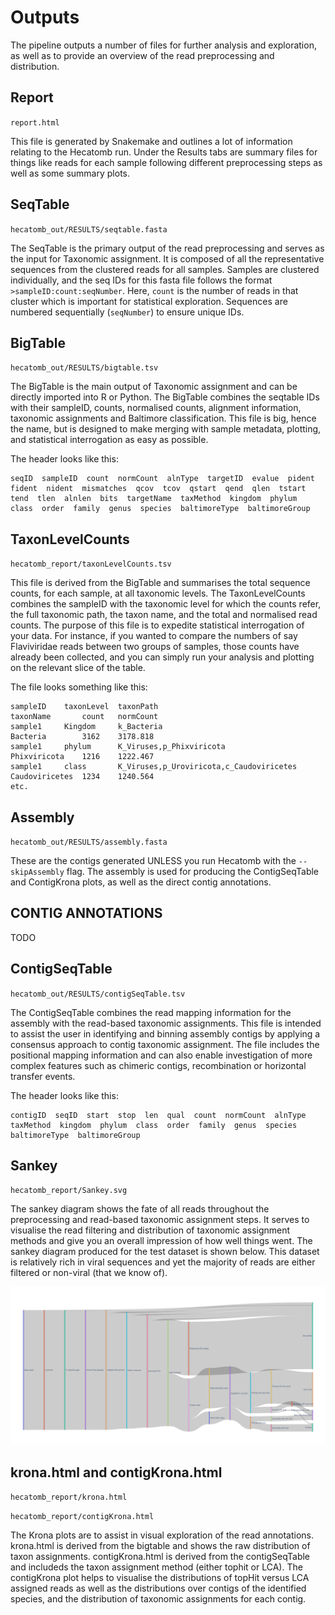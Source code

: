 # Outputs

The pipeline outputs a number of files for further analysis and exploration, as well as to provide an overview of the 
read preprocessing and distribution.

## Report

`report.html`

This file is generated by Snakemake and outlines a lot of information relating to the Hecatomb run.
Under the Results tabs are summary files for things like reads for each sample following different preprocessing steps
as well as some summary plots.

## SeqTable

`hecatomb_out/RESULTS/seqtable.fasta`

The SeqTable is the primary output of the read preprocessing and serves as the input for Taxonomic assignment.
It is composed of all the representative sequences from the clustered reads for all samples.
Samples are clustered individually, and the seq IDs for this fasta file follows the format `>sampleID:count:seqNumber`.
Here, `count` is the number of reads in that cluster which is important for statistical exploration.
Sequences are numbered sequentially (`seqNumber`) to ensure unique IDs.

## BigTable

`hecatomb_out/RESULTS/bigtable.tsv`

The BigTable is the main output of Taxonomic assignment and can be directly imported into R or Python.
The BigTable combines the seqtable IDs with their sampleID, counts, normalised counts, alignment information, taxonomic assignments and Baltimore classification.
This file is big, hence the name, but is designed to make merging with sample metadata, plotting, and statistical interrogation as easy as possible.

The header looks like this:

```text
seqID  sampleID  count  normCount  alnType  targetID  evalue  pident  fident  nident  mismatches  qcov  tcov  qstart  qend  qlen  tstart  tend  tlen  alnlen  bits  targetName  taxMethod  kingdom  phylum  class  order  family  genus  species  baltimoreType  baltimoreGroup
```

## TaxonLevelCounts

`hecatomb_report/taxonLevelCounts.tsv`

This file is derived from the BigTable and summarises the total sequence counts, for each sample, at all taxonomic levels.
The TaxonLevelCounts combines the sampleID with the taxonomic level for which the counts refer, the full taxonomic path, 
the taxon name, and the total and normalised read counts.
The purpose of this file is to expedite statistical interrogation of your data.
For instance, if you wanted to compare the numbers of say Flaviviridae reads between two groups of samples, 
those counts have already been collected, and you can simply run your analysis and plotting on the relevant slice of the table.  

The file looks something like this:

```text
sampleID    taxonLevel  taxonPath                                   taxonName       count   normCount
sample1     Kingdom     k_Bacteria                                  Bacteria        3162    3178.818
sample1     phylum      K_Viruses,p_Phixviricota                    Phixviricota    1216    1222.467
sample1     class       K_Viruses,p_Uroviricota,c_Caudoviricetes    Caudoviricetes  1234    1240.564
etc.
```

## Assembly

`hecatomb_out/RESULTS/assembly.fasta`

These are the contigs generated UNLESS you run Hecatomb with the `--skipAssembly` flag.
The assembly is used for producing the ContigSeqTable and ContigKrona plots, as well as the direct contig annotations.

## CONTIG ANNOTATIONS

TODO

## ContigSeqTable

`hecatomb_out/RESULTS/contigSeqTable.tsv`

The ContigSeqTable combines the read mapping information for the assembly with the read-based taxonomic assignments.
This file is intended to assist the user in identifying and binning assembly contigs by applying a consensus approach to contig taxonomic assignment.
The file includes the positional mapping information and can also enable investigation of more complex features such as 
chimeric contigs, recombination or horizontal transfer events.

The header looks like this:

```text
contigID  seqID  start  stop  len  qual  count  normCount  alnType  taxMethod  kingdom  phylum  class  order  family  genus  species  baltimoreType  baltimoreGroup
```

## Sankey

`hecatomb_report/Sankey.svg`

The sankey diagram shows the fate of all reads throughout the preprocessing and read-based taxonomic assignment steps.
It serves to visualise the read filtering and distribution of taxonomic assignment methods and give you an overall impression of how well things went.
The sankey diagram produced for the test dataset is shown below. 
This dataset is relatively rich in viral sequences and yet the majority of reads are either filtered or non-viral (that we know of).

[![](img/Sankey.svg)](img/Sankey.svg)

## krona.html and contigKrona.html

`hecatomb_report/krona.html`

`hecatomb_report/contigKrona.html`

The Krona plots are to assist in visual exploration of the read annotations.
krona.html is derived from the bigtable and shows the raw distribution of taxon assignments.
contigKrona.html is derived from the contigSeqTable and includeds the taxon assignment method (either tophit or LCA).
The contigKrona plot helps to visualise the distributions of topHit versus LCA assigned reads as well as the 
distributions over contigs of the identified species, and the distribution of taxonomic assignments for each contig.
